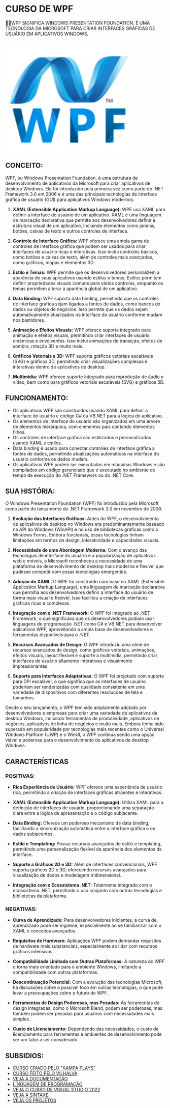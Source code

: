 # CURSO DE WPF
👨‍⚖️WPF SIGNIFICA WINDOWS PRESENTATION FOUNDATION. É UMA TECNOLOGIA DA MICROSOFT PARA CRIAR INTERFACES GRÁFICAS DE USUÁRIO EM APLICATIVOS WINDOWS.

<img src="FOTO.png" align="center" width="400"> <br>

## CONCEITO:
WPF, ou Windows Presentation Foundation, é uma estrutura de desenvolvimento de aplicativos da Microsoft para criar aplicativos de desktop Windows. Ele foi introduzido pela primeira vez como parte do .NET Framework 3.0 em 2006 e é uma das principais tecnologias de interface gráfica de usuário (GUI) para aplicativos Windows modernos.

1. **XAML (Extensible Application Markup Language):** WPF usa XAML para definir a interface do usuário de um aplicativo. XAML é uma linguagem de marcação declarativa que permite aos desenvolvedores definir a estrutura visual de um aplicativo, incluindo elementos como janelas, botões, caixas de texto e outros controles de interface.

2. **Controle de Interface Gráfica:** WPF oferece uma ampla gama de controles de interface gráfica que podem ser usados para criar interfaces de usuário ricas e interativas. Isso inclui controles básicos, como botões e caixas de texto, além de controles mais avançados, como gráficos, mapas e elementos 3D.

3. **Estilo e Temas:** WPF permite que os desenvolvedores personalizem a aparência de seus aplicativos usando estilos e temas. Estilos permitem definir propriedades visuais comuns para vários controles, enquanto os temas permitem alterar a aparência global de um aplicativo.

4. **Data Binding:** WPF suporta data binding, permitindo que os controles de interface gráfica sejam ligados a fontes de dados, como bancos de dados ou objetos de negócios. Isso permite que os dados sejam automaticamente atualizados na interface do usuário conforme mudam nos bastidores.

5. **Animação e Efeitos Visuais:** WPF oferece suporte integrado para animação e efeitos visuais, permitindo criar interfaces de usuário dinâmicas e envolventes. Isso inclui animações de transição, efeitos de sombra, rotação 3D e muito mais.

6. **Gráficos Vetoriais e 3D:** WPF suporta gráficos vetoriais escaláveis (SVG) e gráficos 3D, permitindo criar visualizações complexas e interativas dentro de aplicativos de desktop.

7. **Multimídia:** WPF oferece suporte integrado para reprodução de áudio e vídeo, bem como para gráficos vetoriais escaláveis (SVG) e gráficos 3D.

## FUNCIONAMENTO:
- Os aplicativos WPF são construídos usando XAML para definir a interface do usuário e código C# ou VB.NET para a lógica do aplicativo.
- Os elementos de interface do usuário são organizados em uma árvore de elementos hierárquica, com elementos pais contendo elementos filhos.
- Os controles de interface gráfica são estilizados e personalizados usando XAML e estilos.
- Data binding é usado para conectar controles de interface gráfica a fontes de dados, permitindo atualizações automáticas na interface do usuário conforme os dados mudam.
- Os aplicativos WPF podem ser executados em máquinas Windows e são compilados em código gerenciado que é executado no ambiente de tempo de execução do .NET Framework ou do .NET Core.

## SUA HISTÓRIA:
O Windows Presentation Foundation (WPF) foi introduzido pela Microsoft como parte do lançamento do .NET Framework 3.0 em novembro de 2006.

1. **Evolução das Interfaces Gráficas:** Antes do WPF, o desenvolvimento de aplicativos de desktop no Windows era predominantemente baseado na API do Windows (WinAPI) e no uso de bibliotecas gráficas como o Windows Forms. Embora funcionais, essas tecnologias tinham limitações em termos de design, interatividade e capacidades visuais.

2. **Necessidade de uma Abordagem Moderna:** Com o avanço das tecnologias de interface do usuário e a popularização de aplicativos web e móveis, a Microsoft reconheceu a necessidade de uma plataforma de desenvolvimento de desktop mais moderna e flexível que pudesse competir com essas tecnologias emergentes.

3. **Adoção do XAML:** O WPF foi construído com base no XAML (Extensible Application Markup Language), uma linguagem de marcação declarativa que permitia aos desenvolvedores definir a interface do usuário de forma mais visual e flexível. Isso facilitou a criação de interfaces gráficas ricas e complexas.

4. **Integração com o .NET Framework:** O WPF foi integrado ao .NET Framework, o que significava que os desenvolvedores podiam usar linguagens de programação .NET como C# e VB.NET para desenvolver aplicativos WPF, aproveitando a ampla base de desenvolvedores e ferramentas disponíveis para o .NET.

5. **Recursos Avançados de Design:** O WPF introduziu uma série de recursos avançados de design, como gráficos vetoriais, animações, efeitos visuais, layout flexível e suporte a multimídia, permitindo criar interfaces de usuário altamente interativas e visualmente impressionantes.

6. **Suporte para Interfaces Adaptativas:** O WPF foi projetado com suporte para DPI escalável, o que significa que as interfaces de usuário poderiam ser renderizadas com qualidade consistente em uma variedade de dispositivos com diferentes resoluções de tela e tamanhos.

Desde o seu lançamento, o WPF tem sido amplamente adotado por desenvolvedores e empresas para criar uma variedade de aplicativos de desktop Windows, incluindo ferramentas de produtividade, aplicativos de negócios, aplicativos de linha de negócios e muito mais. Embora tenha sido superado em popularidade por tecnologias mais recentes como o Universal Windows Platform (UWP) e o WinUI, o WPF continua sendo uma opção viável e poderosa para o desenvolvimento de aplicativos de desktop Windows.

## CARACTERÍSTICAS
### POSITIVAS:
- **Rica Experiência de Usuário:** WPF oferece uma experiência de usuário rica, permitindo a criação de interfaces gráficas atraentes e interativas.

- **XAML (Extensible Application Markup Language):** Utiliza XAML para a definição de interfaces de usuário, proporcionando uma separação clara entre a lógica de apresentação e o código subjacente.

- **Data Binding:** Oferece um poderoso mecanismo de data binding, facilitando a sincronização automática entre a interface gráfica e os dados subjacentes.

- **Estilo e Templating:** Possui recursos avançados de estilo e templating, permitindo uma personalização flexível da aparência dos elementos da interface.

- **Suporte a Gráficos 2D e 3D:** Além de interfaces convencionais, WPF suporta gráficos 2D e 3D, oferecendo recursos avançados para visualização de dados e modelagem tridimensional.

- **Integração com o Ecossistema .NET:** Totalmente integrado com o ecossistema .NET, permitindo o uso conjunto com outras tecnologias e bibliotecas da plataforma.

### NEGATIVAS:
- **Curva de Aprendizado:** Para desenvolvedores iniciantes, a curva de aprendizado pode ser íngreme, especialmente ao se familiarizar com o XAML e conceitos avançados.

- **Requisitos de Hardware:** Aplicações WPF podem demandar requisitos de hardware mais substanciais, especialmente ao lidar com recursos gráficos intensivos.

- **Compatibilidade Limitada com Outras Plataformas:** A natureza do WPF o torna mais orientado para o ambiente Windows, limitando a compatibilidade com outras plataformas.

- **Descontinuação Potencial:** Com a evolução das tecnologias Microsoft, há discussões sobre o possível foco em outras tecnologias, o que pode levar a preocupações sobre o futuro do WPF.

- **Ferramentas de Design Poderosas, mas Pesadas:** As ferramentas de design integradas, como o Microsoft Blend, podem ser poderosas, mas também podem ser pesadas para usuários com necessidades mais simples.

- **Custo de Licenciamento:** Dependendo das necessidades, o custo de licenciamento para ferramentas e ambientes de desenvolvimento pode ser um fator a ser considerado.

## SUBSIDIOS:
- [CURSO CRIADO PELO "KAMPA PLAYS"](https://youtube.com/playlist?list=PLih2KERbY1HHOOJ2C6FOrVXIwg4AZ-hk1&si=a-ana-M3MNpsbsHi)
- [CURSO FEITO PELO VILHALVA](https://github.com/VILHALVA)
- [VEJA A DOCUMENTAÇÃO](https://docs.microsoft.com/pt-br/dotnet/desktop-wpf/)
- [LINGUAGEM DE PROGRAMAÇÃO](https://github.com/VILHALVA/CURSO-DE-C-SHARP)
- [VEJA O CURSO DE VISUAL STUDIO 2022](https://github.com/VILHALVA/CURSO-DE-VISUAL-STUDIO-2022)
- [VEJA A SINTAXE](./SINTAXE.md)
- [VEJA OS PROJETOS](https://github.com/VILHALVA?tab=repositories&q=topic:WPF)
